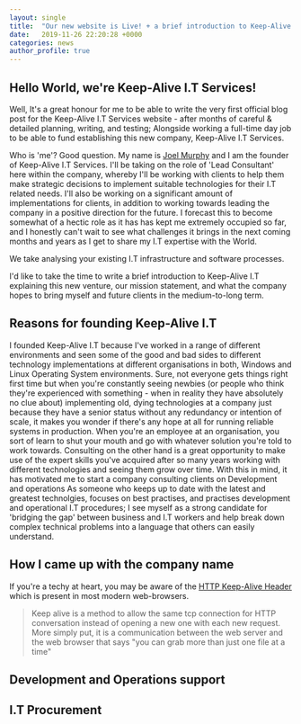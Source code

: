 ```yaml
---
layout: single
title:  "Our new website is Live! + a brief introduction to Keep-Alive I.T Services."
date:   2019-11-26 22:20:28 +0000
categories: news
author_profile: true
---
```


## Hello World, we're Keep-Alive I.T Services!
Well, It's a great honour for me to be able to write the very first official blog post for the Keep-Alive I.T Services website - after months of careful & detailed planning, writing, and testing; Alongside working a full-time day job to be able to fund establishing this new company, Keep-Alive I.T Services.

Who is 'me'? Good question. My name is [Joel Murphy](https://joel-murphy.co.uk/) and I am the founder of Keep-Alive I.T Services. I'll be taking on the role of 'Lead Consultant' here within the company, whereby I'll be working with clients to help them make strategic decisions to implement suitable technologies for their I.T related needs. I'll also be  working on a significant amount of implementations for clients, in addition to working towards leading the company in a positive direction for the future. I forecast this to become somewhat of a hectic role as it has has kept me extremely occupied so far, and I honestly can't wait to see what challenges it brings in the next coming months and years as I get to share my I.T expertise with the World.

We take analysing your existing I.T infrastructure and software processes.

I'd like to take the time to write a brief introduction to Keep-Alive I.T explaining this new venture, our mission statement, and what the company hopes to bring myself and future clients in the medium-to-long term. 

## Reasons for founding Keep-Alive I.T
I founded Keep-Alive I.T because I've worked in a range of different environments and seen some of the good and bad sides to different technology implementations at different organisations in both, Windows and Linux Operating System environments. Sure, not everyone gets things right first time but when you're constantly seeing newbies (or people who think they're experienced with something - when in reality they have absolutely no clue about) implementing old, dying technologies at a company just because they have a senior status without any redundancy or intention of scale, it makes you wonder if there's any hope at all for running reliable systems in production. When you're an employee at an organisation, you sort of learn to shut your mouth and go with whatever solution you're told to work towards. Consulting on the other hand is a great opportunity to make use of the expert skills you've acquired after so many years working with different technologies and seeing them grow over time. With this in mind, it has motivated me to start a company consulting clients on Development and operations 
As someone who keeps up to date with the latest and greatest technolgies, focuses on best practises, and practises development and operational I.T procedures; I see myself as a strong candidate for 'bridging the gap' between business and I.T workers and help break down complex technical problems into a language that others can easily understand.

## How I came up with the company name
If you're a techy at heart, you may be aware of the [HTTP Keep-Alive Header](https://developer.mozilla.org/en-US/docs/Web/HTTP/Headers/Keep-Alive) which is present in most modern web-browsers.

> Keep alive is a method to allow the same tcp connection for HTTP conversation instead of opening a new one with each new request. More simply put, it is a communication between the web server and the web browser that says "you can grab more than just one file at a time"


## Development and Operations support


## I.T Procurement

